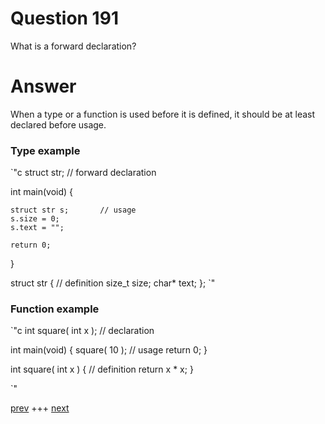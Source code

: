 
# Question 191



What is a forward declaration? 


# Answer



When a type or a function is used before it is defined, it should be at least
declared before usage. 

### Type example
`"c
struct str;             // forward declaration

int main(void) {

    struct str s;       // usage
    s.size = 0;
    s.text = "";

    return 0;
}

struct str {            // definition
    size_t size;
    char*  text;
};
`"

### Function example
`"c
int square( int x );   // declaration

int main(void) {
    square( 10 );      // usage
    return 0;
}

int square( int x ) {  // definition
    return x * x; 
}

`"


[prev](190.md) +++ [next](192.md)
